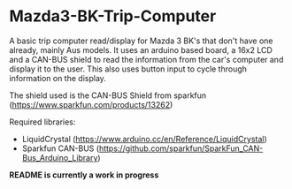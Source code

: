 # Mazda3-BK-Trip-Computer
A basic trip computer read/display for Mazda 3 BK's that don't have one already, mainly Aus models. It uses an arduino based board, a 16x2 LCD and a CAN-BUS shield to read the information from the car's computer and display it to the user. This also uses button input to cycle through information on the display. 

The shield used is the CAN-BUS Shield from sparkfun (https://www.sparkfun.com/products/13262)

Required libraries:
- LiquidCrystal (https://www.arduino.cc/en/Reference/LiquidCrystal)
- Sparkfun CAN-BUS (https://github.com/sparkfun/SparkFun_CAN-Bus_Arduino_Library)

**README is currently a work in progress**
